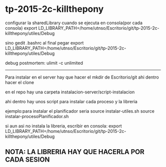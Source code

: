 # tp-2015-2c-killthepony

configurar la sharedLibrary cuando se ejecuta en consola(por cada consola)
export LD_LIBRARY_PATH=/home/utnso/Escritorio/git/tp-2015-2c-killthepony/utiles/Debug


sino gedit .bashrc
al final pegar export LD_LIBRARY_PATH=/home/utnso/Escritorio/git/tp-2015-2c-killthepony/utiles/Debug

debug postmortem: 
ulimit -c unlimited

------------------------------
Para instalar en el server hay que hacer el mkdir de Escritorio/git
ahi dentro hacer el clone

en el repo hay una carpeta instalacion-server/script-instalacion

ahi dentro hay unos script para instalar cada proceso y la libreria

ejemplo:para instalar el planificador seria
source instalar-utiles.sh
source instalar-procesoPlanificador.sh

si aun asi no instala la libreria, escribir en consola:
export LD_LIBRARY_PATH=/home/utnso/Escritorio/git/tp-2015-2c-killthepony/utiles/Debug

NOTA: LA LIBRERIA HAY QUE HACERLA POR CADA SESION
-----------------------------------------
